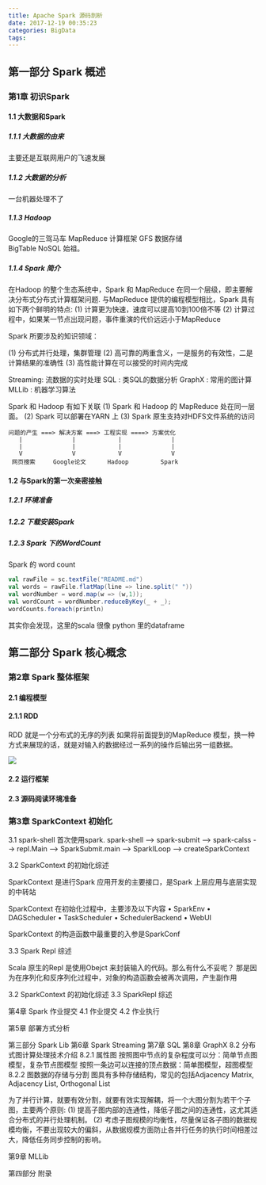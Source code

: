 ```yaml
---
title: Apache Spark 源码剖析
date: 2017-12-19 00:35:23
categories: BigData
tags:
---
```


## 第一部分 Spark 概述
### 第1章 初识Spark
#### 1.1 大数据和Spark

##### 1.1.1 大数据的由来
主要还是互联网用户的飞速发展

##### 1.1.2 大数据的分析
一台机器处理不了

##### 1.1.3 Hadoop
Google的三驾马车
MapReduce 计算框架 
GFS 数据存储  
BigTable NoSQL 始祖。

##### 1.1.4 Spark 简介
在Hadoop 的整个生态系统中，Spark 和 MapReduce 在同一个层级，即主要解决分布式分布式计算框架问题.
与MapReduce 提供的编程模型相比，Spark 具有如下两个鲜明的特点: 
(1) 计算更为快速，速度可以提高10到100倍不等
(2) 计算过程中，如果某一节点出现问题，事件重演的代价远远小于MapReduce

Spark 所要涉及的知识领域：

(1) 分布式并行处理，集群管理
(2) 高可靠的两重含义，一是服务的有效性，二是计算结果的准确性
(3) 高性能计算在可以接受的时间内完成

Streaming: 流数据的实时处理
SQL      : 类SQL的数据分析 
GraphX   : 常用的图计算    
MLLib    : 机器学习算法    

Spark 和 Hadoop 有如下关联
(1) Spark 和 Hadoop 的 MapReduce 处在同一层面。
(2) Spark 可以部署在YARN 上
(3) Spark 原生支持对HDFS文件系统的访问

```text
问题的产生 ===> 解决方案 ===> 工程实现 ====> 方案优化
   |              |            |              |
   |              |            |              |
   V              V            V              V
 网页搜索     Google论文      Hadoop         Spark
```

#### 1.2 与Spark的第一次亲密接触
##### 1.2.1 环境准备
##### 1.2.2 下载安装Spark
##### 1.2.3 Spark 下的WordCount

Spark 的 word count
```scala
val rawFile = sc.textFile("README.md")
val words = rawFile.flatMap(line => line.split(" "))
val wordNumber = word.map(w => (w,1));
val wordCount = wordNumber.reduceByKey(_ + _);
wordCounts.foreach(println)
```
其实你会发现，这里的scala 很像 python 里的dataframe

## 第二部分 Spark 核心概念

### 第2章 Spark 整体框架
#### 2.1 编程模型
#### 2.1.1 RDD
RDD 就是一个分布式的无序的列表
如果将前面提到的MapReduce 模型，换一种方式来展现的话，就是对输入的数据经过一系列的操作后输出另一组数据。

![](/images/rdd.png)

#### 2.2 运行框架
#### 2.3 源码阅读环境准备

### 第3章 SparkContext 初始化
3.1 spark-shell
首次使用spark.
spark-shell --> spark-submit --> spark-calss --> repl.Main --> SparkSubmit.main --> SparkILoop --> createSparkContext

3.2 SparkContext 的初始化综述

SparkContext 是进行Spark 应用开发的主要接口，是Spark 上层应用与底层实现的中转站

SparkContext 在初始化过程中，主要涉及以下内容
• SparkEnv
• DAGScheduler
• TaskScheduler
• SchedulerBackend
• WebUI

SparkContext 的构造函数中最重要的入参是SparkConf

3.3 Spark Repl 综述

Scala 原生的Repl 是使用Obejct 来封装输入的代码。那么有什么不妥呢？ 那是因为在序列化和反序列化过程中，对象的构造函数会被再次调用，产生副作用

3.2 SparkContext 的初始化综述
3.3 SparkRepl 综述

第4章 Spark 作业提交
4.1 作业提交
4.2 作业执行

第5章 部署方式分析

第三部分 Spark Lib
第6章 Spark Streaming
第7章 SQL
第8章 GraphX
8.2 分布式图计算处理技术介绍
8.2.1 属性图
按照图中节点的复杂程度可以分：简单节点图模型，复杂节点图模型
按照一条边可以连接的顶点数据：简单图模型，超图模型
8.2.2 图数据的存储与分割
图具有多种存储结构，常见的包括Adjacency Matrix, Adjacency List, Orthogonal List

为了并行计算，就要有效分割，就要有效实现解耦，将一个大图分割为若干个子图，主要两个原则:
(1) 提高子图内部的连通性，降低子图之间的连通性，这尤其适合分布式的并行处理机制。
(2) 考虑子图规模的均衡性，尽量保证各子图的数据规模均衡，不要出现较大的偏斜，从数据规模方面防止各并行任务的执行时间相差过大，降低任务同步控制的影响。

第9章 MLLib

第四部分 附录
